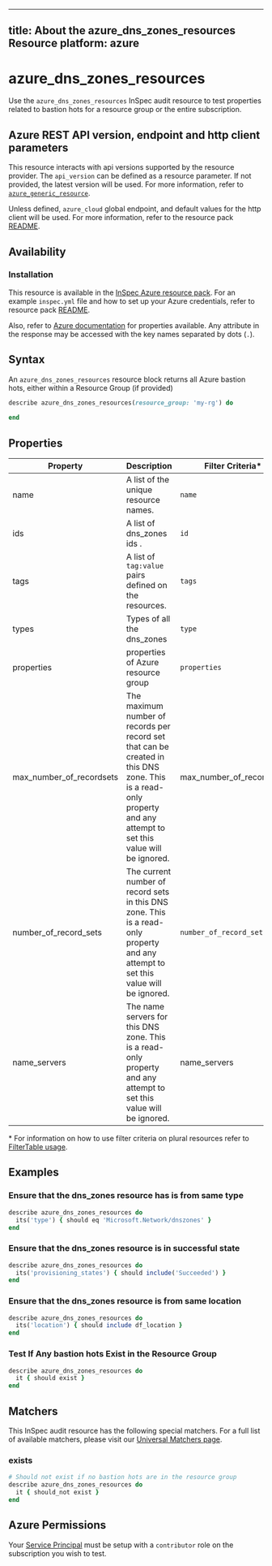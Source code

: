 ---
title: About the azure_dns_zones_resources Resource
platform: azure
  ---

# azure_dns_zones_resources

Use the `azure_dns_zones_resources` InSpec audit resource to test properties related to bastion hots for a resource group or the entire subscription.

## Azure REST API version, endpoint and http client parameters

This resource interacts with api versions supported by the resource provider.
The `api_version` can be defined as a resource parameter.
If not provided, the latest version will be used.
For more information, refer to [`azure_generic_resource`](azure_generic_resource.md).

Unless defined, `azure_cloud` global endpoint, and default values for the http client will be used.
For more information, refer to the resource pack [README](../../README.md).

## Availability

### Installation

This resource is available in the [InSpec Azure resource pack](https://github.com/inspec/inspec-azure).
For an example `inspec.yml` file and how to set up your Azure credentials, refer to resource pack [README](../../README.md#Service-Principal).


Also, refer to [Azure documentation](https://docs.microsoft.com/en-us/rest/api/dns/zones/get) for  properties available.
Any attribute in the response may be accessed with the key names separated by dots (`.`).
## Syntax

An `azure_dns_zones_resources` resource block returns all Azure bastion hots, either within a Resource Group (if provided)
  ```ruby
  describe azure_dns_zones_resources(resource_group: 'my-rg') do
    
  end
  ```



## Properties

|Property       | Description                                                                          | Filter Criteria<superscript>*</superscript> |
  |---------------|--------------------------------------------------------------------------------------|-----------------|
| name           | A list of the unique resource names.                                                | `name`            |
| ids            | A list of dns_zones ids .                                                       | `id`              |
| tags           | A list of `tag:value` pairs defined on the resources.                               | `tags`             |
| types             |   Types of all the dns_zones | `type` |
| properties                     | properties of Azure resource group            |`properties`                         |
| max_number_of_recordsets|The maximum number of records per record set that can be created in this DNS zone. This is a read-only property and any attempt to set this value will be ignored.| max_number_of_recordsets|
| number_of_record_sets|The current number of record sets in this DNS zone. This is a read-only property and any attempt to set this value will be ignored.|`number_of_record_sets`|
| name_servers |The name servers for this DNS zone. This is a read-only property and any attempt to set this value will be ignored.|name_servers|

<superscript>*</superscript> For information on how to use filter criteria on plural resources refer to [FilterTable usage](https://github.com/inspec/inspec/blob/master/dev-docs/filtertable-usage.md).


## Examples

### Ensure that the dns_zones resource has is from same type
  ```ruby
  describe azure_dns_zones_resources do
    its('type') { should eq 'Microsoft.Network/dnszones' }
  end
  ```
### Ensure that the dns_zones resource is in successful state
  ```ruby
  describe azure_dns_zones_resources do
    its('provisioning_states') { should include('Succeeded') }
  end
  ```

### Ensure that the dns_zones resource is from same location
  ```ruby
  describe azure_dns_zones_resources do
    its('location') { should include df_location }
  end
  ```
### Test If Any bastion hots Exist in the Resource Group
  ```ruby
  describe azure_dns_zones_resources do
    it { should exist }
  end
  ```

## Matchers

This InSpec audit resource has the following special matchers. For a full list of available matchers, please visit our [Universal Matchers page](https://www.inspec.io/docs/reference/matchers/).

### exists
  ```ruby
  # Should not exist if no bastion hots are in the resource group
  describe azure_dns_zones_resources do
    it { should_not exist }
  end
  ```
## Azure Permissions

Your [Service Principal](https://docs.microsoft.com/en-us/azure/azure-resource-manager/resource-group-create-service-principal-portal) must be setup with a `contributor` role on the subscription you wish to test.